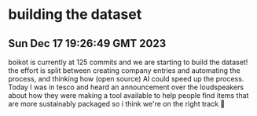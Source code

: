 # building the dataset
## Sun Dec 17 19:26:49 GMT 2023

boikot is currently at 125 commits and we are starting to build the dataset! the effort is split between creating company entries and automating the process, and thinking how (open source) AI could speed up the process. Today I was in tesco and heard an announcement over the loudspeakers about how they were making a tool available to help people find items that are more sustainably packaged so i think we're on the right track 🙏

